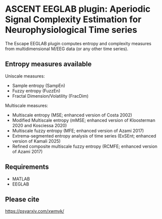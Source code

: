 # ASCENT EEGLAB plugin: Aperiodic Signal Complexity Estimation for Neurophysiological Time series

The Escape EEGLAB plugin computes entropy and complexity measures from multidimensional M/EEG data (or any other time series).

## Entropy measures available

Uniscale measures:
- Sample entropy (SampEn)
- Fuzzy entropy (FuzzEn)
- Fractal Dimension/Volatility (FracDim)

Multiscale measures:
- Multiscale entropy (MSE; enhanced version of Costa 2002)
- Modified Multiscale entropy (mMSE; enhanced version of Kloosterman 2020 and Kosciessa 2020)
- Multiscale fuzzy entropy (MFE; enhanced version of Azami 2017)
- Extrema-segmented entropy analysis of time series (ExSEnt; enhanced version of Kamali 2025)
- Refined composite multiscale fuzzy entropy (RCMFE; enhanced version of Azami 2017)


## Requirements

- MATLAB
- EEGLAB


## Please cite 

https://psyarxiv.com/xwmyk/
